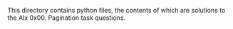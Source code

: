 This directory contains python files, the contents of which are solutions to the Alx 0x00. Pagination task questions.
